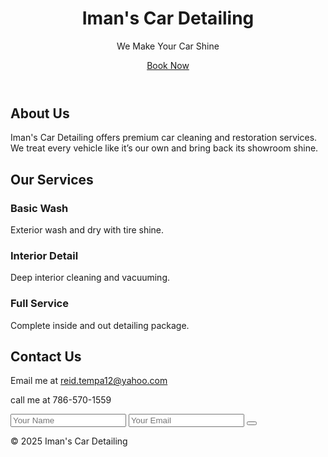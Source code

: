 <!DOCTYPE html>
<html lang="en">
<head>
  <meta charset="UTF-8" />
  <meta name="viewport" content="width=device-width, initial-scale=1.0"/>
  <title>Iman's Car Detailing</title>
  <link rel="stylesheet" href="style.css" />
</head>
<body>
  <header class="hero">
    <h1>Iman's Car Detailing</h1>
    <p>We Make Your Car Shine</p>
    <a href="#contact" class="btn">Book Now</a>
  </header>

  <section class="about">
    <h2>About Us</h2>
    <p>Iman's Car Detailing offers premium car cleaning and restoration services. We treat every vehicle like it’s our own and bring back its showroom shine.</p>
  </section>

  <section class="services">
    <h2>Our Services</h2>
    <div class="cards">
      <div class="card"><h3>Basic Wash</h3><p>Exterior wash and dry with tire shine.</p></div>
      <div class="card"><h3>Interior Detail</h3><p>Deep interior cleaning and vacuuming.</p></div>
      <div class="card"><h3>Full Service</h3><p>Complete inside and out detailing package.</p></div>
    </div>
  </section>
  <section id="contact" class="contact">
    <h2>Contact Us</h2>
    <p>Email me at <a href="mailto:"Email us at href="mailto:reid.tempa12@yahoo.com">reid.tempa12@yahoo.com</a></p>
<p>call me at 786-570-1559</p>
    <form>
      <input type="text" placeholder="Your Name" required />
      <input type="email" placeholder="Your Email" required />
      <button type="submit"></button>
    </form>
  </section>

  <footer>
    <p>&copy; 2025 Iman's Car Detailing</p>
  </footer>
</body>
</html>



 


  
